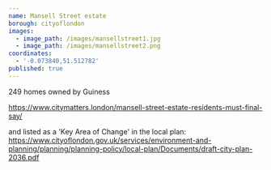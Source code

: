 ```yaml
---
name: Mansell Street estate
borough: cityoflondon
images:
  - image_path: /images/mansellstreet1.jpg
  - image_path: /images/mansellstreet2.png
coordinates:
  - '-0.073840,51.512782'
published: true
---
```

249 homes
owned by Guiness

https://www.citymatters.london/mansell-street-estate-residents-must-final-say/

and listed as a 'Key Area of Change' in the local plan: https://www.cityoflondon.gov.uk/services/environment-and-planning/planning/planning-policy/local-plan/Documents/draft-city-plan-2036.pdf
